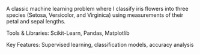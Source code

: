 A classic machine learning problem where I classify iris flowers into three species (Setosa, Versicolor, and Virginica) using measurements of their petal and sepal lengths.

Tools & Libraries: 
Scikit-Learn, Pandas, Matplotlib

Key Features: 
Supervised learning, classification models, accuracy analysis
